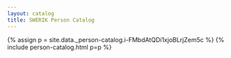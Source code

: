 ```yaml
---
layout: catalog
title: SWERIK Person Catalog
---
```

{% assign p = site.data._person-catalog.i-FMbdAtQDi1xjoBLrjZem5c %}
{% include person-catalog.html p=p %}

